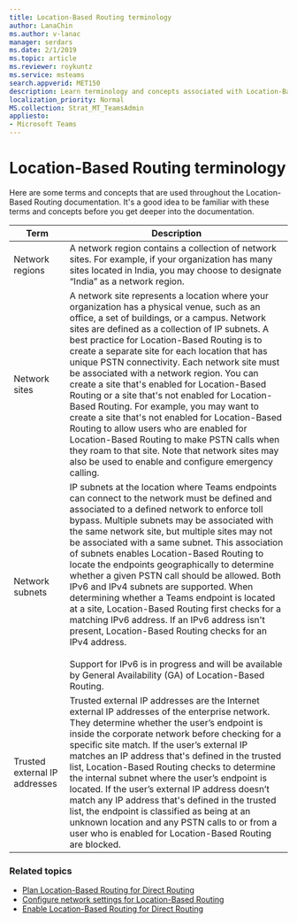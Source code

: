 ```yaml
---
title: Location-Based Routing terminology 
author: LanaChin
ms.author: v-lanac
manager: serdars
ms.date: 2/1/2019
ms.topic: article
ms.reviewer: roykuntz
ms.service: msteams
search.appverid: MET150
description: Learn terminology and concepts associated with Location-Based Routing for Direct Routing.
localization_priority: Normal
MS.collection: Strat_MT_TeamsAdmin
appliesto: 
- Microsoft Teams
---
```


# Location-Based Routing terminology 

Here are some terms and concepts that are used throughout the Location-Based Routing documentation. It's a good idea to be familiar with these terms and concepts before you get deeper into the documentation.

|Term  |Description  |
|---------|---------|
|Network regions     | A network region contains a collection of network sites. For example, if your organization has many sites located in India, you may choose to designate “India” as a network region.        |
|Network sites    | A network site represents a location where your organization has a physical venue, such as an office, a set of buildings, or a campus. Network sites are defined as a collection of IP subnets. A best practice for Location-Based Routing is to create a separate site for each location that has unique PSTN connectivity.  Each network site must be associated with a network region. You can create a site that's enabled for Location-Based Routing or a site that's not enabled for Location-Based Routing. For example, you may want to create a site that's not enabled for Location-Based Routing to allow users who are enabled for Location-Based Routing to make PSTN calls when they roam to that site. Note that network sites may also be used to enable and configure emergency calling.        |
|Network subnets     |IP subnets at the location where Teams endpoints can connect to the network must be defined and associated to a defined network to enforce toll bypass. Multiple subnets may be associated with the same network site, but multiple sites may not be associated with a same subnet. This association of subnets enables Location-Based Routing to locate the endpoints geographically to determine whether a given PSTN call should be allowed. Both IPv6 and IPv4 subnets are supported. When determining whether a Teams endpoint is located at a site, Location-Based Routing first checks for a matching IPv6 address. If an IPv6 address isn't present, Location-Based Routing checks for an IPv4 address. <br><br>Support for IPv6 is in progress and will be available by General Availability (GA) of Location-Based Routing.          |
|Trusted external IP addresses    |Trusted external IP addresses are the Internet external IP addresses of the enterprise network. They determine whether the user’s endpoint is inside the corporate network before checking for a specific site match. If the user’s external IP matches an IP address that's defined in the trusted list, Location-Based Routing checks to determine the internal subnet where the user’s endpoint is located. If the user’s external IP address doesn’t match any IP address that's defined in the trusted list, the endpoint is classified as being at an unknown location and any PSTN calls to or from a user who is enabled for Location-Based Routing are blocked.          |

### Related topics
- [Plan Location-Based Routing for Direct Routing](location-based-routing-plan.md)
- [Configure network settings for Location-Based Routing](location-based-routing-configure-network-settings.md)
- [Enable Location-Based Routing for Direct Routing](location-based-routing-enable.md)
